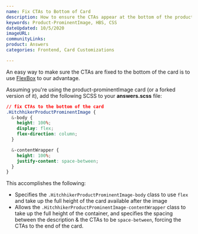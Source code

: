 ```yaml
---
name: Fix CTAs to Bottom of Card
description: How to ensure the CTAs appear at the bottom of the product-prominentimage card.
keywords: Product-ProminentImage, HBS, CSS
dateUpdated: 10/5/2020
imageURL: 
communityLinks:
product: Answers
categories: Frontend, Card Customizations

---
```

An easy way to make sure the CTAs are fixed to the bottom of the card is  to use [FlexBox](https://css-tricks.com/snippets/css/a-guide-to-flexbox/) to our advantage.

Assuming you're using the product-prominentImage card (or a forked version of it), add the following SCSS to your **answers.scss** file:

```css
// fix CTAs to the bottom of the card
.HitchhikerProductProminentImage {
  &-body {
    height: 100%;
    display: flex;
    flex-direction: column;
  }

  &-contentWrapper {
    height: 100%;
    justify-content: space-between;
  }
}
```

This accomplishes the following:

* Specifies the `.HitchhikerProductProminentImage-body` class to use `flex` and take up the full height of the card available after the image
* Allows the `.HitchhikerProductProminentImage-contentWrapper` class to take up the full height of the container, and specifies the spacing between the description & the CTAs to be `space-between`, forcing the CTAs to the end of the card.
